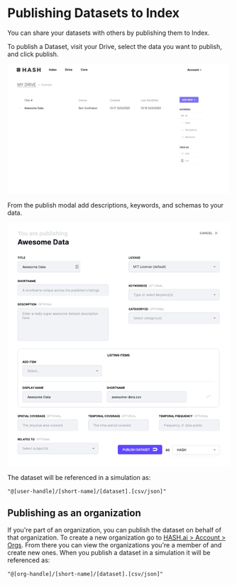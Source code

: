 # Publishing Datasets to Index

You can share your datasets with others by publishing them to Index.

To publish a Dataset, visit your Drive, select the data you want to publish, and click publish.

![Publish Datasets](../.gitbook/assets/data_publish.webp)

From the publish modal add descriptions, keywords, and schemas to your data.

![Publish Modal](../.gitbook/assets/screen-shot-2020-05-12-at-1.22.27-pm.png)

The dataset will be referenced in a simulation as:

```text
"@[user-handle]/[short-name]/[dataset].[csv/json]"
```

## Publishing as an organization

If you're part of an organization, you can publish the dataset on behalf of that organization. To create a new organization go to [HASH.ai &gt; Account &gt; Orgs](https://hash.ai/account/orgs). From there you can view the organizations you're a member of and create new ones. When you publish a dataset in a simulation it will be referenced as:

```text
"@[org-handle]/[short-name]/[dataset].[csv/json]"
```



